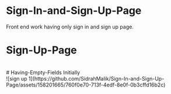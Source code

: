 # Sign-In-and-Sign-Up-Page
Front end work having only sign in and sign up page.
<br>
# Sign-Up-Page
<br>
# Having-Empty-Fields Initially
<br>
![sign up 1](https://github.com/SidrahMalik/Sign-In-and-Sign-Up-Page/assets/158201665/760f0e70-713f-4edf-8e0f-0b3cffd16b2c)





